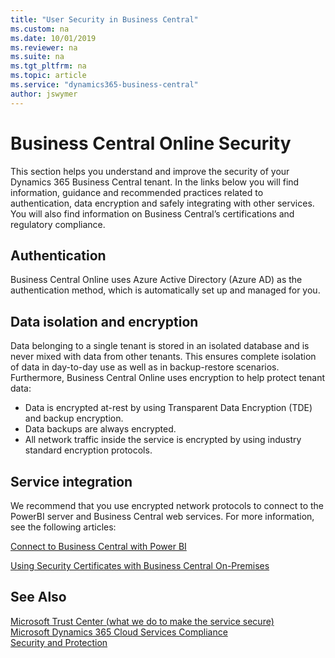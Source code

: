 ```yaml
---
title: "User Security in Business Central"
ms.custom: na
ms.date: 10/01/2019
ms.reviewer: na
ms.suite: na
ms.tgt_pltfrm: na
ms.topic: article
ms.service: "dynamics365-business-central"
author: jswymer
---
```


# Business Central Online Security 

This section helps you understand and improve the security of your Dynamics 365 Business Central tenant. In the links below you will find information, guidance and recommended practices related to authentication, data encryption and safely integrating with other services. You will also find information on Business Central’s certifications and regulatory compliance.


## Authentication
 
Business Central Online uses Azure Active Directory (Azure AD) as the authentication method, which is automatically set up and managed for you.
 
## Data isolation and encryption

Data belonging to a single tenant is stored in an isolated database and is never mixed with data from other tenants. This ensures complete isolation of data in day-to-day use as well as in backup-restore scenarios.
Furthermore, Business Central Online uses encryption to help protect tenant data:

- Data is encrypted at-rest by using Transparent Data Encryption (TDE) and backup encryption.
- Data backups are always encrypted.
- All network traffic inside the service is encrypted by using industry standard encryption protocols.

## Service integration

We recommend that you use encrypted network protocols to connect to the PowerBI server and Business Central web services. For more information, see the following articles:

[Connect to Business Central with Power BI](https://docs.microsoft.com/power-bi/service-connect-to-microsoft-dynamics-nav) 

[Using Security Certificates with Business Central On-Premises](../deployment/implement-security-certificates-production-environment.md) 

## See Also  

[Microsoft Trust Center (what we do to make the service secure)](https://www.microsoft.com/trustcenter/security/default.aspx)  
[Microsoft Dynamics 365 Cloud Services Compliance](https://aka.ms/d365-compliance-list)  
[Security and Protection](security-and-protection.md)  